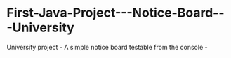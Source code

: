 # First-Java-Project---Notice-Board---University
University project - A simple notice board testable from the console - 
